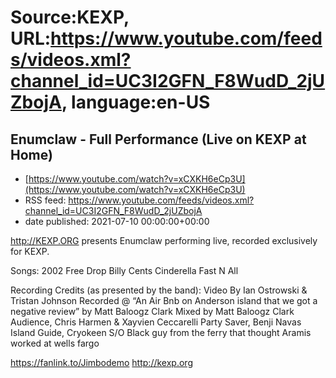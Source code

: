 # Source:KEXP, URL:https://www.youtube.com/feeds/videos.xml?channel_id=UC3I2GFN_F8WudD_2jUZbojA, language:en-US

## Enumclaw - Full Performance (Live on KEXP at Home)
 - [https://www.youtube.com/watch?v=xCXKH6eCp3U](https://www.youtube.com/watch?v=xCXKH6eCp3U)
 - RSS feed: https://www.youtube.com/feeds/videos.xml?channel_id=UC3I2GFN_F8WudD_2jUZbojA
 - date published: 2021-07-10 00:00:00+00:00

http://KEXP.ORG presents Enumclaw performing live, recorded exclusively for KEXP.

Songs:
2002
Free Drop Billy
Cents
Cinderella
Fast N All

Recording Credits (as presented by the band):
Video By Ian Ostrowski & Tristan Johnson
Recorded @ “An Air Bnb on Anderson island that we got a negative review” by Matt Baloogz Clark
Mixed by Matt Baloogz Clark 
Audience, Chris Harmen & Xayvien Ceccarelli
Party Saver, Benji Navas
Island Guide, Cryokeen
S/O Black guy from the ferry that thought Aramis worked at wells fargo 

https://fanlink.to/Jimbodemo
http://kexp.org

